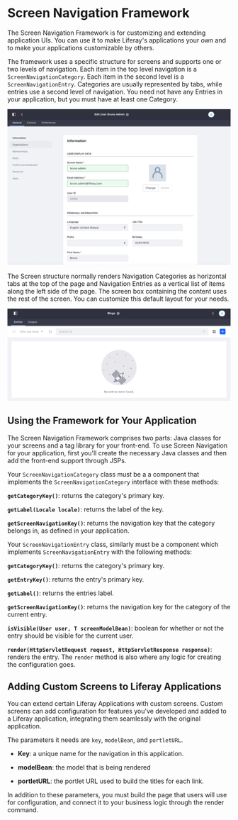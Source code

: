 # Screen Navigation Framework 

The Screen Navigation Framework is for customizing and extending application
UIs. You can use it to make Liferay's applications your own and to make your
applications customizable by others. 

The framework uses a specific structure for screens and supports one or two 
levels of navigation. Each item in the top level navigation is a 
`ScreenNavigationCategory`. Each item in the second level is a 
`ScreenNavigationEntry`. Categories are usually represented by tabs, while
entries use a second level of navigation. You need not have any Entries in your
application, but you must have at least one Category.

![Figure 1: A typical application using screen navigation has three categories and numerous entries.](../../../images/screen-nav-sample-screen-1.png)

The Screen structure normally renders Navigation Categories as horizontal tabs
at the top of the page and Navigation Entries as a vertical list of items along
the left side of the page. The screen box containing the content uses the rest
of the screen. You can customize this default layout for your needs.

![Figure 2: Secondary navigation is optional; you may opt to have only tabs.](../../../images/screen-nav-one-level.png)

## Using the Framework for Your Application 

The Screen Navigation Framework comprises two parts: Java classes for your
screens and a tag library for your front-end. To use Screen Navigation for your
application, first you'll create the necessary Java classes and then add the 
front-end support through JSPs.

Your `ScreenNavigationCategory` class must be a a component that implements the 
`ScreenNavigationCategory` interface with these methods:

**`getCategoryKey()`**: returns the category's primary key.

**`getLabel(Locale locale)`**: returns the label of the key.

**`getScreenNavigationKey()`**: returns the navigation key that the 
category belongs in, as defined in your application.

Your `ScreenNavigationEntry` class, similarly must be a component which 
implements `ScreenNavigationEntry` with the following methods:

**`getCategoryKey()`**: returns the category's primary key.

**`getEntryKey()`**: returns the entry's primary key.

**`getLabel()`**: returns the entries label.

**`getScreenNavigationKey()`**: returns the navigation key for the category 
of the current entry.

**`isVisible(User user, T screenModelBean)`**: boolean for whether or not 
the entry should be visible for the current user.

**`render(HttpServletRequest request, HttpServletResponse response)`**: 
renders the entry. The `render` method is also where any logic for creating
the configuration goes.

## Adding Custom Screens to Liferay Applications 

You can extend certain Liferay Applications with custom screens. Custom screens 
can add configuration for features you've developed and added to a Liferay 
application, integrating them seamlessly with the original application.

The parameters it needs are `key`, `modelBean`, and `portletURL`.

* **Key**: a unique name for the navigation in this application.

* **modelBean**: the model that is being rendered

* **portletURL**: the portlet URL used to build the titles for each link.

In addition to these parameters, you must build the page that users will use
for configuration, and connect it to your business logic through the render 
command. 
